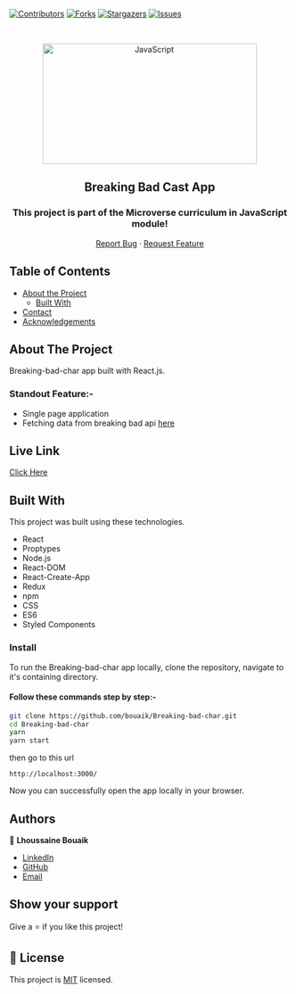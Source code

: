 <!--
*** Thanks for checking out this README Template. If you have a suggestion that would
*** make this better, please fork the repo and create a pull request or simply open
*** an issue with the tag "enhancement".
*** Thanks again! Now go create something AMAZING! :D
-->

<!-- PROJECT SHIELDS -->
<!--
*** I'm using markdown "reference style" links for readability.
*** Reference links are enclosed in brackets [ ] instead of parentheses ( ).
*** See the bottom of this document for the declaration of the reference variables
*** for contributors-url, forks-url, etc. This is an optional, concise syntax you may use.
*** https://www.markdownguide.org/basic-syntax/#reference-style-links
-->

[![Contributors][contributors-shield]][contributors-url]
[![Forks][forks-shield]][forks-url]
[![Stargazers][stars-shield]][stars-url]
[![Issues][issues-shield]][issues-url]

<!-- PROJECT LOGO -->

<br />
<p align="center">
  <a href="git@github.com:bouaik/Breaking-bad-char.git">
    <p align="center"> <img src="https://www.inovex.de/blog/wp-content/uploads/2022/01/one-year-of-react-native.png"alt="JavaScript" width="384" height="216"> </p>
  </a>

  <h2 align="center">Breaking Bad Cast App</h2>
  <h3 align="center"> This project is part of the Microverse curriculum in JavaScript module! </h3>

  <p align="center">
    <a href="hhttps://github.com/bouaik/Breaking-bad-char/issues">Report Bug</a>
    · 
    <a href="https://github.com/bouaik/Breaking-bad-char/issues">Request Feature</a>
  </p>
</p>

<!-- TABLE OF CONTENTS -->

## Table of Contents

- [About the Project](#about-the-project)
  - [Built With](#built-with)
- [Contact](#Authors)
- [Acknowledgements](#acknowledgements)

<!-- ABOUT THE PROJECT -->

## About The Project

Breaking-bad-char app built with React.js.

### Standout Feature:-

- Single page application
- Fetching data from breaking bad api [here](https://breakingbadapi.com/)

## Live Link

[Click Here](https://calcualatorlhoussaine.herokuapp.com/)

<!-- BUILD WITH -->

## Built With

This project was built using these technologies.

- React
- Proptypes
- Node.js
- React-DOM
- React-Create-App
- Redux
- npm
- CSS
- ES6
- Styled Components

### Install

To run the Breaking-bad-char app locally, clone the repository, navigate to it's containing directory.

#### Follow these commands step by step:-

```bash
git clone https://github.com/bouaik/Breaking-bad-char.git
cd Breaking-bad-char
yarn
yarn start
```

then go to this url

```
http://localhost:3000/
```

Now you can successfully open the app locally in your browser.

<!-- CONTACT -->

## Authors

👤 **Lhoussaine Bouaik**

- [LinkedIn](https://www.linkedin.com/in/lhoussainebouaik)
- [GitHub](https://github.com/bouaik)
- [Email](bouaik.lhou@gmail.com)

## Show your support

Give a ⭐️ if you like this project!

<!-- MARKDOWN LINKS & IMAGES -->
<!-- https://www.markdownguide.org/basic-syntax/#reference-style-links -->

[contributors-shield]: https://img.shields.io/github/contributors/bouaik/Breaking-bad-char.svg?style=flat-square
[contributors-url]: https://github.com/bouaik/Breaking-bad-char/graphs/contributors
[forks-shield]: https://img.shields.io/github/forks/bouaik/Breaking-bad-char.svg?style=flat-square
[forks-url]: https://github.com/jbouaik/Breaking-bad-char/network/members
[stars-shield]: https://img.shields.io/github/stars/bouaik/Breaking-bad-char.svg?style=flat-square
[stars-url]: https://github.com/bouaik/Breaking-bad-char/stargazers
[issues-shield]: https://img.shields.io/github/issues/bouaik/Breaking-bad-char.svg?style=flat-square
[issues-url]: https://github.com/bouaik/Breaking-bad-char/issues

## 📝 License

This project is [MIT](https://opensource.org/licenses/MIT) licensed.
